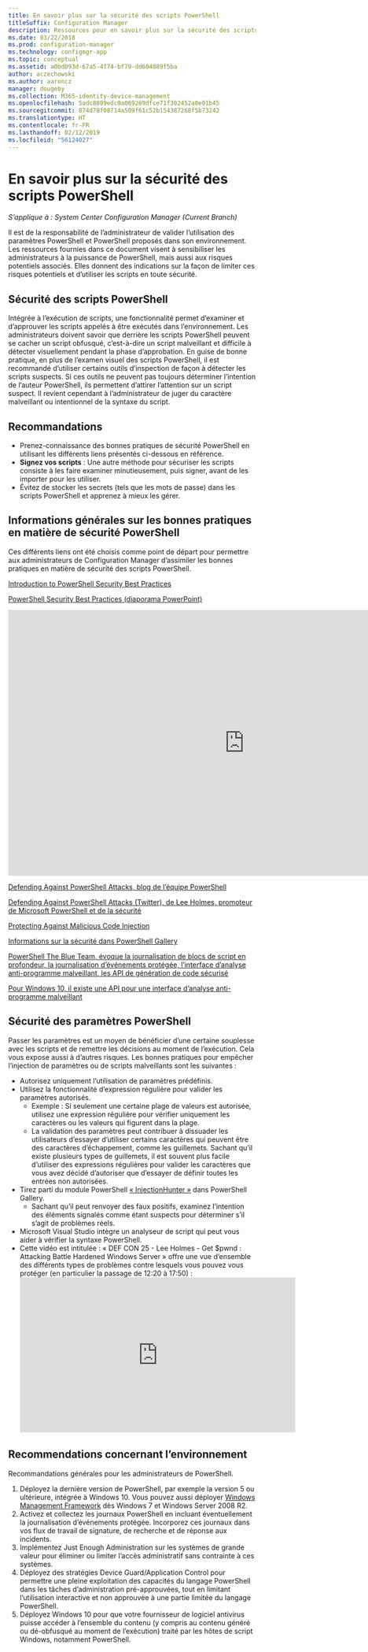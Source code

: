 ```yaml
---
title: En savoir plus sur la sécurité des scripts PowerShell
titleSuffix: Configuration Manager
description: Ressources pour en savoir plus sur la sécurité des scripts PowerShell.
ms.date: 03/22/2018
ms.prod: configuration-manager
ms.technology: configmgr-app
ms.topic: conceptual
ms.assetid: a0bd093d-67a5-4f74-bf79-dd604889f5ba
author: aczechowski
ms.author: aaroncz
manager: dougeby
ms.collection: M365-identity-device-management
ms.openlocfilehash: 5adc8809edc0a069269dfce71f302452a0e01b45
ms.sourcegitcommit: 874d78f08714a509f61c52b154387268f5b73242
ms.translationtype: HT
ms.contentlocale: fr-FR
ms.lasthandoff: 02/12/2019
ms.locfileid: "56124027"
---
```

# <a name="learn-more-about-powershell-script-security"></a>En savoir plus sur la sécurité des scripts PowerShell

*S’applique à : System Center Configuration Manager (Current Branch)*

Il est de la responsabilité de l’administrateur de valider l’utilisation des paramètres PowerShell et PowerShell proposés dans son environnement. Les ressources fournies dans ce document visent à sensibiliser les administrateurs à la puissance de PowerShell, mais aussi aux risques potentiels associés. Elles donnent des indications sur la façon de limiter ces risques potentiels et d’utiliser les scripts en toute sécurité.

## <a name="powershell-script-security"></a>Sécurité des scripts PowerShell
Intégrée à l’exécution de scripts, une fonctionnalité permet d’examiner et d’approuver les scripts appelés à être exécutés dans l’environnement. Les administrateurs doivent savoir que derrière les scripts PowerShell peuvent se cacher un script obfusqué, c’est-à-dire un script malveillant et difficile à détecter visuellement pendant la phase d’approbation. En guise de bonne pratique, en plus de l’examen visuel des scripts PowerShell, il est recommandé d’utiliser certains outils d’inspection de façon à détecter les scripts suspects. Si ces outils ne peuvent pas toujours déterminer l’intention de l’auteur PowerShell, ils permettent d’attirer l’attention sur un script suspect. Il revient cependant à l’administrateur de juger du caractère malveillant ou intentionnel de la syntaxe du script.

## <a name="recommendations"></a>Recommandations
- Prenez-connaissance des bonnes pratiques de sécurité PowerShell en utilisant les différents liens présentés ci-dessous en référence.
- **Signez vos scripts** : Une autre méthode pour sécuriser les scripts consiste à les faire examiner minutieusement, puis signer, avant de les importer pour les utiliser.
- Évitez de stocker les secrets (tels que les mots de passe) dans les scripts PowerShell et apprenez à mieux les gérer.


## <a name="general-information-about-powershell-security-best-practices"></a>Informations générales sur les bonnes pratiques en matière de sécurité PowerShell

Ces différents liens ont été choisis comme point de départ pour permettre aux administrateurs de Configuration Manager d’assimiler les bonnes pratiques en matière de sécurité des scripts PowerShell.  

[Introduction to PowerShell Security Best Practices](https://blogs.msdn.microsoft.com/powershell/2013/12/16/powershell-security-best-practices/ )

[PowerShell Security Best Practices (diaporama PowerPoint)](https://msdnshared.blob.core.windows.net/media/MSDNBlogsFS/prod.evol.blogs.msdn.com/CommunityServer.Blogs.Components.WeblogFiles/00/00/00/63/74/metablogapi/1055.PowerShell-Security-Best-Practices_3CA24C32.pptx)

<iframe src="https://channel9.msdn.com/Events/Blue-Hat-Security-Briefings/BlueHat-Security-Briefings-Fall-2013-Sessions/PowerShell-Best-Practices/player" width="960" height="540" allowFullScreen frameBorder="0"></iframe>

[Defending Against PowerShell Attacks, blog de l’équipe PowerShell](https://blogs.msdn.microsoft.com/powershell/2017/10/23/defending-against-powershell-attacks/)

[Defending Against PowerShell Attacks (Twitter), de Lee Holmes, promoteur de Microsoft PowerShell et de la sécurité](https://twitter.com/Lee_Holmes/status/922462821081694208)

[Protecting Against Malicious Code Injection](https://blogs.msdn.microsoft.com/powershell/2006/11/22/protecting-against-malicious-code-injection/)

[Informations sur la sécurité dans PowerShell Gallery](https://blogs.msdn.microsoft.com/powershell/2015/08/06/powershell-gallery-new-security-scan/)

[PowerShell The Blue Team, évoque la journalisation de blocs de script en profondeur, la journalisation d’événements protégée, l’interface d’analyse anti-programme malveillant, les API de génération de code sécurisé](https://blogs.msdn.microsoft.com/powershell/2015/06/09/powershell-the-blue-team/)

[Pour Windows 10, il existe une API pour une interface d’analyse anti-programme malveillant](https://cloudblogs.microsoft.com/microsoftsecure/2015/06/09/windows-10-to-offer-application-developers-new-malware-defenses/?source=mmpc)

## <a name="powershell-parameters-security"></a>Sécurité des paramètres PowerShell
Passer les paramètres est un moyen de bénéficier d’une certaine souplesse avec les scripts et de remettre les décisions au moment de l’exécution. Cela vous expose aussi à d’autres risques. Les bonnes pratiques pour empêcher l’injection de paramètres ou de scripts malveillants sont les suivantes :

- Autorisez uniquement l’utilisation de paramètres prédéfinis.
- Utilisez la fonctionnalité d’expression régulière pour valider les paramètres autorisés.
    - Exemple : Si seulement une certaine plage de valeurs est autorisée, utilisez une expression régulière pour vérifier uniquement les caractères ou les valeurs qui figurent dans la plage.
    - La validation des paramètres peut contribuer à dissuader les utilisateurs d’essayer d’utiliser certains caractères qui peuvent être des caractères d’échappement, comme les guillemets. Sachant qu’il existe plusieurs types de guillemets, il est souvent plus facile d’utiliser des expressions régulières pour valider les caractères que vous avez décidé d’autoriser que d’essayer de définir toutes les entrées non autorisées.
- Tirez parti du module PowerShell [« InjectionHunter »](https://www.powershellgallery.com/packages/InjectionHunter/1.0.0) dans PowerShell Gallery.
    - Sachant qu’il peut renvoyer des faux positifs, examinez l’intention des éléments signalés comme étant suspects pour déterminer s’il s’agit de problèmes réels. 
- Microsoft Visual Studio intègre un analyseur de script qui peut vous aider à vérifier la syntaxe PowerShell.
- Cette vidéo est intitulée : « DEF CON 25 - Lee Holmes - Get $pwnd : Attacking Battle Hardened Windows Server » offre une vue d’ensemble des différents types de problèmes contre lesquels vous pouvez vous protéger (en particulier la passage de 12:20 à 17:50) :     <iframe width="560" height="315" src="https://www.youtube.com/embed/ahxMOAAani8" frameborder="0" allow="autoplay; encrypted-media" allowfullscreen></iframe>

## <a name="environment-recommendations"></a>Recommendations concernant l’environnement
Recommandations générales pour les administrateurs de PowerShell.
1. Déployez la dernière version de PowerShell, par exemple la version 5 ou ultérieure, intégrée à Windows 10. Vous pouvez aussi déployer [Windows Management Framework](https://www.microsoft.com/en-us/download/details.aspx?id=54616) dès Windows 7 et Windows Server 2008 R2. 
2. Activez et collectez les journaux PowerShell en incluant éventuellement la journalisation d’événements protégée. Incorporez ces journaux dans vos flux de travail de signature, de recherche et de réponse aux incidents.
3. Implémentez Just Enough Administration sur les systèmes de grande valeur pour éliminer ou limiter l’accès administratif sans contrainte à ces systèmes.
4. Déployez des stratégies Device Guard/Application Control pour permettre une pleine exploitation des capacités du langage PowerShell dans les tâches d’administration pré-approuvées, tout en limitant l’utilisation interactive et non approuvée à une partie limitée du langage PowerShell.
5. Déployez Windows 10 pour que votre fournisseur de logiciel antivirus puisse accéder à l’ensemble du contenu (y compris au contenu généré ou dé-obfusqué au moment de l’exécution) traité par les hôtes de script Windows, notamment PowerShell.
